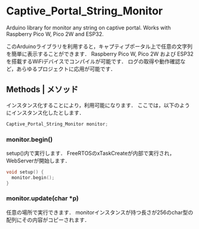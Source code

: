 # Captive_Portal_String_Monitor
Arduino library for monitor any string on captive portal.
Works with Raspberry Pico W, Pico 2W and ESP32.

このArduinoライブラリを利用すると，キャプティブポータル上で任意の文字列を簡単に表示することができます．
Raspberry Pico W, Pico 2W および ESP32 を搭載するWiFiデバイスでコンパイルが可能です．
ログの取得や動作確認など，あらゆるプロジェクトに応用が可能です．

## Methods | メソッド
インスタンス化することにより，利用可能になります．
ここでは，以下のようにインスタンス化したとします．

```cpp
Captive_Portal_String_Monitor monitor;
```

### monitor.begin()
setup()内で実行します．
FreeRTOSのxTaskCreateが内部で実行され，WebServerが開始します．

```cpp
void setup() {
  monitor.begin();
}
```

### monitor.update(char *p)
任意の場所で実行できます．
monitorインスタンスが持つ長さが256のchar型の配列にその内容がコピーされます．

